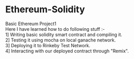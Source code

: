 # Ethereum-Solidity  
Basic Ethereum Project1  
Here I have learned how to do following stuff :-  
1] Writing basic solidity smart contract and compiling it.  
2] Testing it using mocha on local ganache network.    
3] Deploying it to Rinkeby Test Network.   
4] Interacting with our deployed contract through "Remix".  

